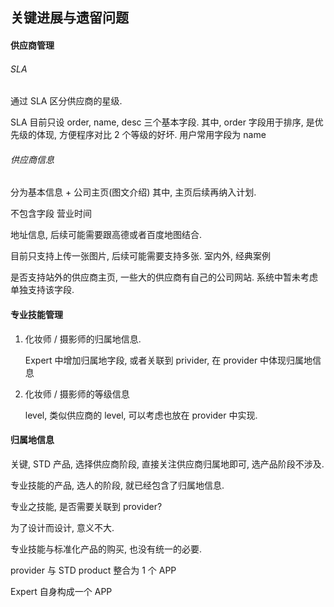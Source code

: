 ## 关键进展与遗留问题


#### 供应商管理

###### SLA

通过 SLA 区分供应商的星级.

SLA 目前只设 order, name, desc 三个基本字段.
其中, order 字段用于排序, 是优先级的体现, 方便程序对比 2 个等级的好坏.
用户常用字段为 name

###### 供应商信息

分为基本信息 + 公司主页(图文介绍)
其中, 主页后续再纳入计划.

不包含字段 营业时间

地址信息, 后续可能需要跟高德或者百度地图结合.

目前只支持上传一张图片, 后续可能需要支持多张. 室内外, 经典案例

是否支持站外的供应商主页, 一些大的供应商有自己的公司网站. 系统中暂未考虑单独支持该字段.

#### 专业技能管理

1. 化妆师 / 摄影师的归属地信息.

    Expert 中增加归属地字段, 或者关联到 privider, 在 provider 中体现归属地信息

2. 化妆师 / 摄影师的等级信息

    level, 类似供应商的 level, 可以考虑也放在 provider 中实现.

#### 归属地信息

关键, STD 产品, 选择供应商阶段, 直接关注供应商归属地即可, 选产品阶段不涉及.

专业技能的产品, 选人的阶段, 就已经包含了归属地信息.

专业之技能, 是否需要关联到 provider?

为了设计而设计, 意义不大.

专业技能与标准化产品的购买, 也没有统一的必要.

provider 与 STD product 整合为 1 个 APP

Expert 自身构成一个 APP
